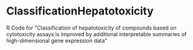 # ClassificationHepatotoxicity
R Code for "Classification of hepatotoxicity of compounds based on cytotoxicity assays is improved by additional interpretable summaries of high-dimensional gene expression data"
